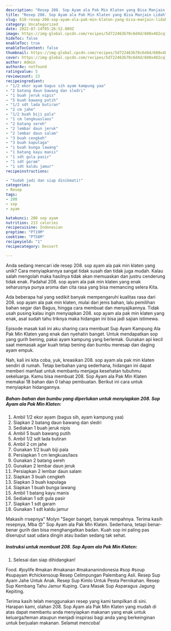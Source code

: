 ```yaml
---
description: "Resep 208. Sop Ayam ala Pak Min Klaten yang Bisa Manjain Lidah"
title: "Resep 208. Sop Ayam ala Pak Min Klaten yang Bisa Manjain Lidah"
slug: 618-resep-208-sop-ayam-ala-pak-min-klaten-yang-bisa-manjain-lidah
category: Uncategorized
date: 2022-07-14T05:26:52.009Z
image: https://img-global.cpcdn.com/recipes/5d722463b70c6d4d/680x482cq70/208-sop-ayam-ala-pak-min-klaten-foto-resep-utama.jpg
hideToc: false
enableToc: true
enableTocContent: false
thumbnail: https://img-global.cpcdn.com/recipes/5d722463b70c6d4d/680x482cq70/208-sop-ayam-ala-pak-min-klaten-foto-resep-utama.jpg
cover: https://img-global.cpcdn.com/recipes/5d722463b70c6d4d/680x482cq70/208-sop-ayam-ala-pak-min-klaten-foto-resep-utama.jpg
author: Admin
authorAv: notfound
ratingvalue: 5
reviewcount: 23
recipeingredient:
- "1/2 ekor ayam bagus sih ayam kampung yaa"
- "2 batang daun bawang dan sledri"
- "1 buah jeruk nipis"
- "5 buah bawang putih"
- "1/2 sdt lada butiran"
- "2 cm jahe"
- "1/2 buah biji pala"
- "1 cm lengkuaslaos"
- "2 batang sereh"
- "2 lembar daun jeruk"
- "2 lembar daun salam"
- "3 buah cengkeh"
- "3 buah kapulaga"
- "1 buah bunga lawang"
- "1 batang kayu manis"
- "1 sdt gula pasir"
- "1 sdt garam"
- "1 sdt kaldu jamur"
recipeinstructions:

- "Sudah jadi dan siap dinikmati!"
categories:
- Resep
tags:
- 208
- sop
- ayam

katakunci: 208 sop ayam 
nutrition: 213 calories
recipecuisine: Indonesian
preptime: "PT19M"
cooktime: "PT58M"
recipeyield: "1"
recipecategory: Dessert

---
```





Anda sedang mencari ide resep 208. sop ayam ala pak min klaten yang unik? Cara menyiapkannya sangat tidak susah dan tidak juga mudah. Kalau salah mengolah maka hasilnya tidak akan memuaskan dan justru cenderung tidak enak. Padahal 208. sop ayam ala pak min klaten yang enak seharusnya punya aroma dan cita rasa yang bisa memancing selera Kita.





Ada beberapa hal yang sedikit banyak mempengaruhi kualitas rasa dari 208. sop ayam ala pak min klaten, mulai dari jenis bahan, lalu pemilihan bahan segar dan Bagus, hingga cara membuat dan menyajikannya. Tidak usah pusing kalau ingin menyiapkan 208. sop ayam ala pak min klaten yang enak,      asal sudah tahu triknya maka hidangan ini bisa jadi sajian istimewa.














Episode masak kali ini aku sharing cara membuat Sup Ayam Kampung Ala Pak Min Klaten yang enak dan nyehatin banget. Untuk mendapatkan sop yang gurih bening, pakai ayam kampung yang berlemak. Gunakan api kecil saat memasak agar kuah tetap bening dan bumbu meresap dan daging ayam empuk.






Nah, kali ini kita coba, yuk, kreasikan 208. sop ayam ala pak min klaten sendiri di rumah. Tetap berbahan yang sederhana, hidangan ini dapat memberi manfaat untuk membantu menjaga kesehatan tubuhmu sekeluarga. Kamu bisa membuat 208. Sop Ayam ala Pak Min Klaten memakai 18 bahan dan 0 tahap pembuatan. Berikut ini cara untuk menyiapkan hidangannya.

<!--inarticleads1-->

##### Bahan-bahan dan bumbu yang diperlukan untuk menyiapkan 208. Sop Ayam ala Pak Min Klaten:

1. Ambil 1/2 ekor ayam (bagus sih, ayam kampung yaa)
1. Siapkan 2 batang daun bawang dan sledri
1. Sediakan 1 buah jeruk nipis
1. Ambil 5 buah bawang putih
1. Ambil 1/2 sdt lada butiran
1. Ambil 2 cm jahe
1. Gunakan 1/2 buah biji pala
1. Persiapkan 1 cm lengkuas/laos
1. Gunakan 2 batang sereh
1. Gunakan 2 lembar daun jeruk
1. Persiapkan 2 lembar daun salam
1. Siapkan 3 buah cengkeh
1. Siapkan 3 buah kapulaga
1. Siapkan 1 buah bunga lawang
1. Ambil 1 batang kayu manis
1. Sediakan 1 sdt gula pasir
1. Siapkan 1 sdt garam
1. Gunakan 1 sdt kaldu jamur


Makasih rrsepnya&#34; Molyn &#34;Seger banget, banyak rempahnya. Terima kasih resepnya, Mba 😍&#34; Sop Ayam ala Pak Min Klaten. Sederhana, tetapi benar-benar gurih dan bisa menghangatkan badan. Kuah sop ini paling pas diseruput saat udara dingin atau badan sedang tak sehat. 

<!--inarticleads2-->

##### Instruksi untuk membuat 208. Sop Ayam ala Pak Min Klaten:


1. Selesai dan siap dihidangkan!

Food. #joylife #makan #makanan #makananindonesia #sop #soup #supayam #chickensoup Resep Celimpungan Palembang Asli. Resep Sup Ayam Jahe Untuk Anak. Resep Sup Kimlo Untuk Pesta Pernikahan. Resep Sup Kembang Tahu Jamur Kuping. Cara Masak Sup Asparagus Jagung Kepiting. 

Terima kasih telah menggunakan resep yang kami tampilkan di sini. Harapan kami, olahan 208. Sop Ayam ala Pak Min Klaten yang mudah di atas dapat membantu anda menyiapkan makanan yang enak untuk keluarga/teman ataupun menjadi inspirasi bagi anda yang berkeinginan untuk berjualan makanan. Selamat mencoba!

